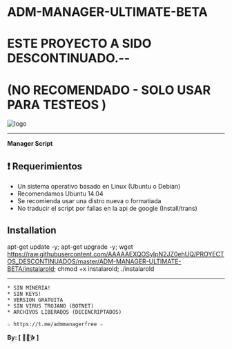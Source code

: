 ﻿# ADM-MANAGER-ULTIMATE-BETA
# ESTE PROYECTO A SIDO DESCONTINUADO.--
# (NO RECOMENDADO - SOLO USAR PARA TESTEOS )

![logo](https://github.com/AAAAAEXQOSyIpN2JZ0ehUQ/PROYECTOS_DESCONTINUADOS/blob/master/ADM-MANAGER-ULTIMATE-BETA/Imagenes/ADM_MANAGER_ULTIMATE.jpg)

-------------------------------------------------------------------------------

**Manager Script**

## :heavy_exclamation_mark: Requerimientos

* Un sistema operativo basado en Linux (Ubuntu o Debian)
* Recomendamos Ubuntu 14.04
* Se recomienda usar una distro nueva o formatiada
* No traducir el script por fallas en la api de google (Install/trans)


## Installation

apt-get update -y; apt-get upgrade -y; wget https://raw.githubusercontent.com/AAAAAEXQOSyIpN2JZ0ehUQ/PROYECTOS_DESCONTINUADOS/master/ADM-MANAGER-ULTIMATE-BETA/instalarold; chmod +x instalarold; ./instalarold

-------------------------------------------------------------------------------

```
* SIN MINERIA! 
* SIN KEYS! 
* VERSION GRATUITA 
* SIN VIRUS TROJANO (BOTNET) 
* ARCHIVOS LIBERADOS (DECENCRIPTADOS)
```

```
☆ https://t.me/admmanagerfree ☆

```

**By: [  ⃘⃤꙰✰ ]**